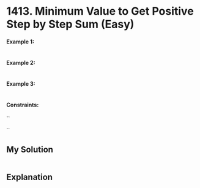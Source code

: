 # 1413. Minimum Value to Get Positive Step by Step Sum (Easy)



#### Example 1:

```Python

```

#### Example 2:

```Python

```

#### Example 3:

```Python

```

#### Constraints:

``

``

## My Solution

```Python

```

## Explanation

